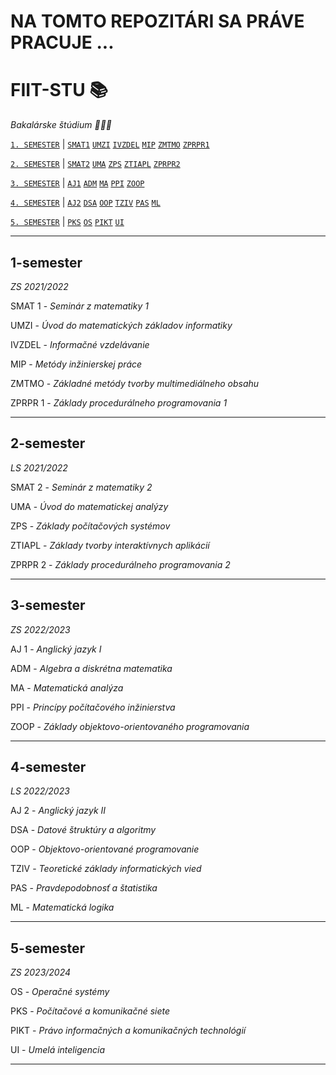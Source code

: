 # NA TOMTO REPOZITÁRI SA PRÁVE PRACUJE ...
# FIIT-STU 📚
*Bakalárske štúdium 👨🏼‍🎓*

[`1. SEMESTER`](#1-semester) | 
[`SMAT1`](#LINK_SEM)    [`UMZI`](#LINK_SEM)     [`IVZDEL`](#LINK_SEM)        [`MIP`](#LINK_SEM)      [`ZMTMO`](../Web/ZMTMO/)   [`ZPRPR1`](../C)

[`2. SEMESTER`](#2-semester) | 
[`SMAT2`](#LINK_SEM)    [`UMA`](#LINK_SEM)     [`ZPS`](#LINK_SEM)        [`ZTIAPL`](../JavaScript/)      [`ZPRPR2`](../C)

[`3. SEMESTER`](#3-semester) | 
[`AJ1`](#LINK_SEM)    [`ADM`](#LINK_SEM)    [`MA`](#LINK_SEM)    [`PPI`](#LINK_SEM)    [`ZOOP`](../Java/oop_game/)    

[`4. SEMESTER`](#4-semester) | 
[`AJ2`](#LINK_SEM)    [`DSA`](../Java)    [`OOP`](../Java)    [`TZIV`](#LINK_SEM)    [`PAS`](#LINK_SEM)    [`ML`](#LINK_SEM)    

[`5. SEMESTER`](#5-semester) | 
[`PKS`](#LINK_SEM)    [`OS`](#LINK_SEM)    [`PIKT`](#LINK_SEM)    [`UI`](#LINK_SEM)    


--- 

## 1-semester
*ZS 2021/2022*

SMAT 1 - *Seminár z matematiky 1*

UMZI - *Úvod do matematických základov informatiky*

IVZDEL - *Informačné vzdelávanie*

MIP - *Metódy inžinierskej práce*

ZMTMO - *Základné metódy tvorby multimediálneho obsahu*

ZPRPR 1 - *Základy procedurálneho programovania 1*

---

## 2-semester
*LS 2021/2022*

SMAT 2 - *Seminár z matematiky 2*

UMA - *Úvod do matematickej analýzy*

ZPS - *Základy počítačových systémov*

ZTIAPL - *Základy tvorby interaktívnych aplikácií*

ZPRPR 2 - *Základy procedurálneho programovania 2*

---

## 3-semester
*ZS 2022/2023*

AJ 1 - *Anglický jazyk I*

ADM - *Algebra a diskrétna matematika*

MA - *Matematická analýza*

PPI - *Princípy počítačového inžinierstva*

ZOOP - *Základy objektovo-orientovaného programovania*

---

## 4-semester
*LS 2022/2023*

AJ 2 - *Anglický jazyk II*

DSA - *Datové štruktúry a algoritmy*

OOP - *Objektovo-orientované programovanie*

TZIV - *Teoretické základy informatických vied*

PAS - *Pravdepodobnosť a štatistika*

ML - *Matematická logika*

---

## 5-semester
*ZS 2023/2024*

OS - *Operačné systémy*

PKS - *Počítačové a komunikačné siete*

PIKT - *Právo informačných a komunikačných technológií*

UI - *Umelá inteligencia*

---
